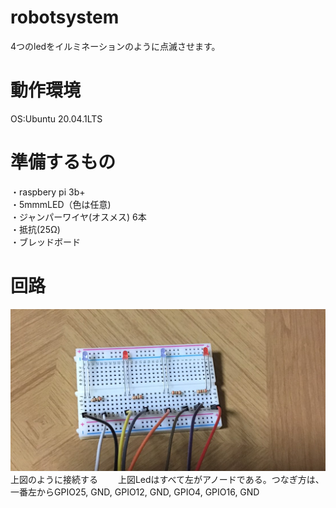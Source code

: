 # robotsystem
4つのledをイルミネーションのように点滅させます。
# 動作環境
OS:Ubuntu 20.04.1LTS
# 準備するもの
・raspbery pi 3b+  
・5mmmLED（色は任意)  
・ジャンパーワイヤ(オスメス) 6本  
・抵抗(25Ω)  
・ブレッドボード  
# 回路
 <img src= "https://github.com/k-Ryunosuke/robot-system/blob/main/195941.png" width="700" >
 上図のように接続する　　
 上図Ledはすべて左がアノードである。つなぎ方は、    
 一番左からGPIO25, GND, GPIO12, GND, GPIO4, GPIO16, GND  
